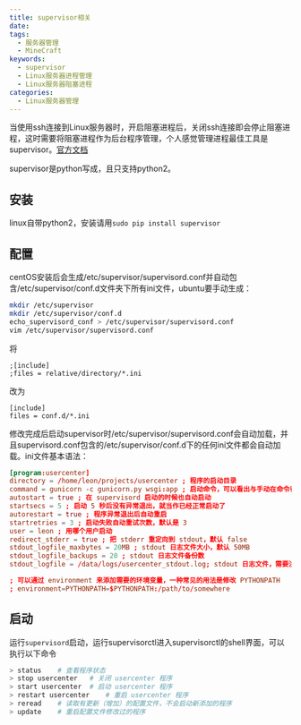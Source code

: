 ```yaml
---
title: supervisor相关
date:
tags:
  - 服务器管理
  - MineCraft
keywords:
  - supervisor
  - Linux服务器进程管理
  - Linux服务器阻塞进程
categories:
  - Linux服务器管理
---
```

当使用ssh连接到Linux服务器时，开启阻塞进程后，关闭ssh连接即会停止阻塞进程，这时需要将阻塞进程作为后台程序管理，个人感觉管理进程最佳工具是supervisor。[官方文档](http://supervisord.org/index.html)
<!-- more -->
supervisor是python写成，且只支持python2。
## 安装
linux自带python2，安装请用` sudo pip install supervisor `
## 配置
centOS安装后会生成/etc/supervisor/supervisord.conf并自动包含/etc/supervisor/conf.d文件夹下所有ini文件，ubuntu要手动生成：
```bash
mkdir /etc/supervisor
mkdir /etc/supervisor/conf.d
echo_supervisord_conf > /etc/supervisor/supervisord.conf
vim /etc/supervisor/supervisord.conf
```
将
```
;[include]
;files = relative/directory/*.ini  
```
改为
```
[include]
files = conf.d/*.ini
```
修改完成后启动supervisor时/etc/supervisor/supervisord.conf会自动加载，并且supervisord.conf包含的/etc/supervisor/conf.d下的任何ini文件都会自动加载。ini文件基本语法：
```conf
[program:usercenter]
directory = /home/leon/projects/usercenter ; 程序的启动目录
command = gunicorn -c gunicorn.py wsgi:app ; 启动命令，可以看出与手动在命令行启动的命令是一样的
autostart = true ; 在 supervisord 启动的时候也自动启动
startsecs = 5 ; 启动 5 秒后没有异常退出，就当作已经正常启动了
autorestart = true ; 程序异常退出后自动重启
startretries = 3 ; 启动失败自动重试次数，默认是 3
user = leon ; 用哪个用户启动
redirect_stderr = true ; 把 stderr 重定向到 stdout，默认 false
stdout_logfile_maxbytes = 20MB ; stdout 日志文件大小，默认 50MB
stdout_logfile_backups = 20 ; stdout 日志文件备份数
stdout_logfile = /data/logs/usercenter_stdout.log; stdout 日志文件，需要注意当指定目录不存在时无法正常启动，所以需要手动创建目录（supervisord 会自动创建日志文件）

; 可以通过 environment 来添加需要的环境变量，一种常见的用法是修改 PYTHONPATH
; environment=PYTHONPATH=$PYTHONPATH:/path/to/somewhere
```
## 启动
运行` supervisord `启动，运行supervisorctl进入supervisorctl的shell界面，可以执行以下命令
```bash
> status    # 查看程序状态
> stop usercenter   # 关闭 usercenter 程序
> start usercenter  # 启动 usercenter 程序
> restart usercenter    # 重启 usercenter 程序
> reread    # 读取有更新（增加）的配置文件，不会启动新添加的程序
> update    # 重启配置文件修改过的程序
```
